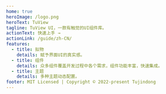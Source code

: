 ```yaml
---
home: true
heroImage: /logo.png
heroText: TuView
tagline: TuView UI，一款有触觉的UI组件库。
actionText: 快速上手 →
actionLink: /guide/zh-CN/
features:
  - title: 拟物
    details: 赋予界面UI的真实感。
  - title: 组件
    details: 众多组件覆盖开发过程中各个需求，组件功能丰富，快速集成。
  - title: 主题
    details: 多种主题动态配置。
footer: MIT Licensed | Copyright © 2022-present Tujindong
---
```

